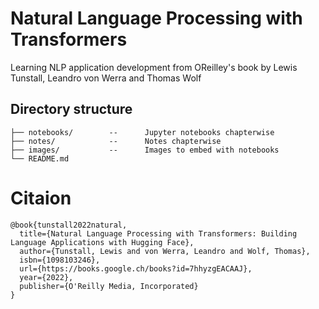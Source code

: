 # Natural Language Processing with Transformers

Learning NLP application development from OReilley's book by Lewis Tunstall, Leandro von Werra and Thomas Wolf

## Directory structure
```
├── notebooks/        --      Jupyter notebooks chapterwise
├── notes/            --      Notes chapterwise
├── images/           --      Images to embed with notebooks
└── README.md
```

# Citaion
```
@book{tunstall2022natural,
  title={Natural Language Processing with Transformers: Building Language Applications with Hugging Face},
  author={Tunstall, Lewis and von Werra, Leandro and Wolf, Thomas},
  isbn={1098103246},
  url={https://books.google.ch/books?id=7hhyzgEACAAJ},
  year={2022},
  publisher={O'Reilly Media, Incorporated}
}
```